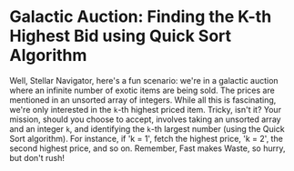 # Galactic Auction: Finding the K-th Highest Bid using Quick Sort Algorithm

Well, Stellar Navigator, here's a fun scenario: we're in a galactic auction where an infinite number of exotic items are being sold. The prices are mentioned in an unsorted array of integers. While all this is fascinating, we're only interested in the `k`-th highest priced item. Tricky, isn't it? Your mission, should you choose to accept, involves taking an unsorted array and an integer `k`, and identifying the `k`-th largest number (using the Quick Sort algorithm). For instance, if 'k = 1', fetch the highest price, 'k = 2', the second highest price, and so on. Remember, Fast makes Waste, so hurry, but don't rush!